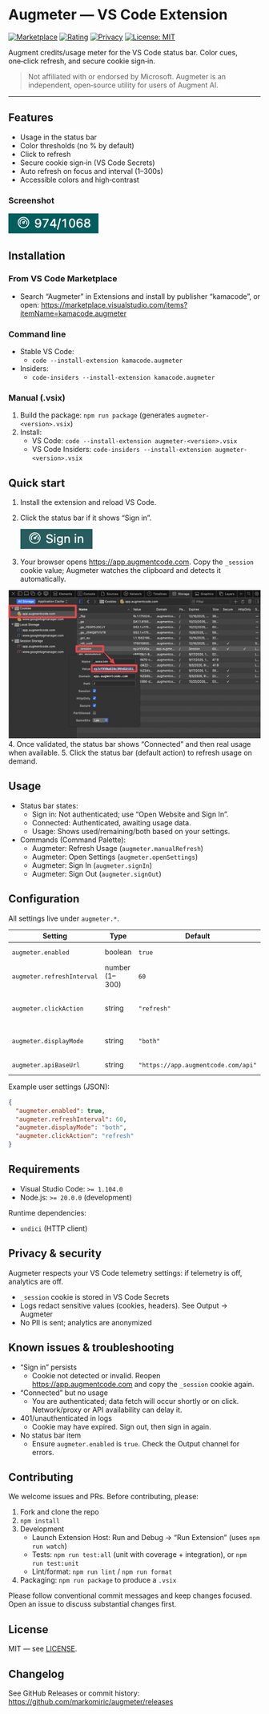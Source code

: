 # Augmeter — VS Code Extension

[![Marketplace](https://img.shields.io/visual-studio-marketplace/v/kamacode.augmeter?color=007ACC&label=VS%20Marketplace)](https://marketplace.visualstudio.com/items?itemName=kamacode.augmeter)
[![Rating](https://img.shields.io/visual-studio-marketplace/stars/kamacode.augmeter?color=ffc400)](https://marketplace.visualstudio.com/items?itemName=kamacode.augmeter)
[![Privacy](https://img.shields.io/badge/privacy-anonymized%20analytics-blue)](#privacy--security)
[![License: MIT](https://img.shields.io/badge/license-MIT-blue.svg)](LICENSE)

Augment credits/usage meter for the VS Code status bar. Color cues, one‑click refresh, and secure cookie sign‑in.

> Not affiliated with or endorsed by Microsoft. Augmeter is an independent, open‑source utility for users of Augment AI.

---

## Features

- Usage in the status bar
- Color thresholds (no % by default)
- Click to refresh
- Secure cookie sign‑in (VS Code Secrets)
- Auto refresh on focus and interval (1–300s)
- Accessible colors and high‑contrast

### Screenshot

![Status bar usage](images/status-bar.png)

## Installation

### From VS Code Marketplace

- Search “Augmeter” in Extensions and install by publisher “kamacode”, or open: https://marketplace.visualstudio.com/items?itemName=kamacode.augmeter

### Command line

- Stable VS Code:
  - `code --install-extension kamacode.augmeter`
- Insiders:
  - `code-insiders --install-extension kamacode.augmeter`

### Manual (.vsix)

1. Build the package: `npm run package` (generates `augmeter-<version>.vsix`)
2. Install:
   - VS Code: `code --install-extension augmeter-<version>.vsix`
   - VS Code Insiders: `code-insiders --install-extension augmeter-<version>.vsix`

## Quick start

1. Install the extension and reload VS Code.
2. Click the status bar if it shows “Sign in”.

   ![Status bar usage](images/sign-in.png)
3. Your browser opens https://app.augmentcode.com. Copy the `_session` cookie value; Augmeter watches the clipboard and detects it automatically.

![Sign-in: copy the _session cookie; Augmeter detects it automatically](images/session-cookie.png)
4. Once validated, the status bar shows “Connected” and then real usage when available.
5. Click the status bar (default action) to refresh usage on demand.

## Usage

- Status bar states:
  - Sign in: Not authenticated; use “Open Website and Sign In”.
  - Connected: Authenticated, awaiting usage data.
  - Usage: Shows used/remaining/both based on your settings.
- Commands (Command Palette):
  - Augmeter: Refresh Usage (`augmeter.manualRefresh`)
  - Augmeter: Open Settings (`augmeter.openSettings`)
  - Augmeter: Sign In (`augmeter.signIn`)
  - Augmeter: Sign Out (`augmeter.signOut`)

## Configuration

All settings live under `augmeter.*`.

| Setting                      | Type            | Default                               | Description                                             |
| ---------------------------- | --------------- | ------------------------------------- | ------------------------------------------------------- |
| `augmeter.enabled`         | boolean         | `true`                              | Enable/disable the extension                            |
| `augmeter.refreshInterval` | number (1–300) | `60`                                | Poll interval (seconds)                                 |
| `augmeter.clickAction`     | string          | `"refresh"`                         | On click:`refresh`, `openWebsite`, `openSettings` |
| `augmeter.displayMode`     | string          | `"both"`                            | Show `used`, `remaining`, or `both`               |
| `augmeter.apiBaseUrl`      | string          | `"https://app.augmentcode.com/api"` | Augment API base URL                                    |

Example user settings (JSON):

```json
{
  "augmeter.enabled": true,
  "augmeter.refreshInterval": 60,
  "augmeter.displayMode": "both",
  "augmeter.clickAction": "refresh"
}
```

## Requirements

- Visual Studio Code: `>= 1.104.0`
- Node.js: `>= 20.0.0` (development)

Runtime dependencies:

- `undici` (HTTP client)

## Privacy & security

Augmeter respects your VS Code telemetry settings: if telemetry is off, analytics are off.

- `_session` cookie is stored in VS Code Secrets
- Logs redact sensitive values (cookies, headers). See Output → Augmeter
- No PII is sent; analytics are anonymized

## Known issues & troubleshooting

- “Sign in” persists
  - Cookie not detected or invalid. Reopen https://app.augmentcode.com and copy the `_session` cookie again.
- “Connected” but no usage
  - You are authenticated; data fetch will occur shortly or on click. Network/proxy or API availability can delay it.
- 401/unauthenticated in logs
  - Cookie may have expired. Sign out, then sign in again.
- No status bar item
  - Ensure `augmeter.enabled` is `true`. Check the Output channel for errors.

## Contributing

We welcome issues and PRs. Before contributing, please:

1. Fork and clone the repo
2. `npm install`
3. Development
   - Launch Extension Host: Run and Debug → “Run Extension” (uses `npm run watch`)
   - Tests: `npm run test:all` (unit with coverage + integration), or `npm run test:unit`
   - Lint/format: `npm run lint` / `npm run format`
4. Packaging: `npm run package` to produce a `.vsix`

Please follow conventional commit messages and keep changes focused. Open an issue to discuss substantial changes first.

## License

MIT — see [LICENSE](LICENSE).

## Changelog

See GitHub Releases or commit history: https://github.com/markomiric/augmeter/releases

